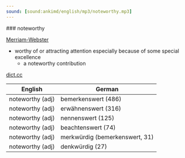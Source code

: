 ```yaml
---
sound: [sound:ankimd/english/mp3/noteworthy.mp3]
---
```


\### noteworthy

[Merriam-Webster](https://www.merriam-webster.com/dictionary/noteworthy)

- worthy of or attracting attention especially because of some special excellence
    - a noteworthy contribution

[dict.cc](https://www.dict.cc/noteworthy)

| English        | German       |
| -------------- | ------------ |
| noteworthy (adj) | bemerkenswert (486) |
| noteworthy (adj) | erwähnenswert (316) |
| noteworthy (adj) | nennenswert (125) |
| noteworthy (adj) | beachtenswert (74) |
| noteworthy (adj) | merkwürdig (bemerkenswert, 31) |
| noteworthy (adj) | denkwürdig (27) |
